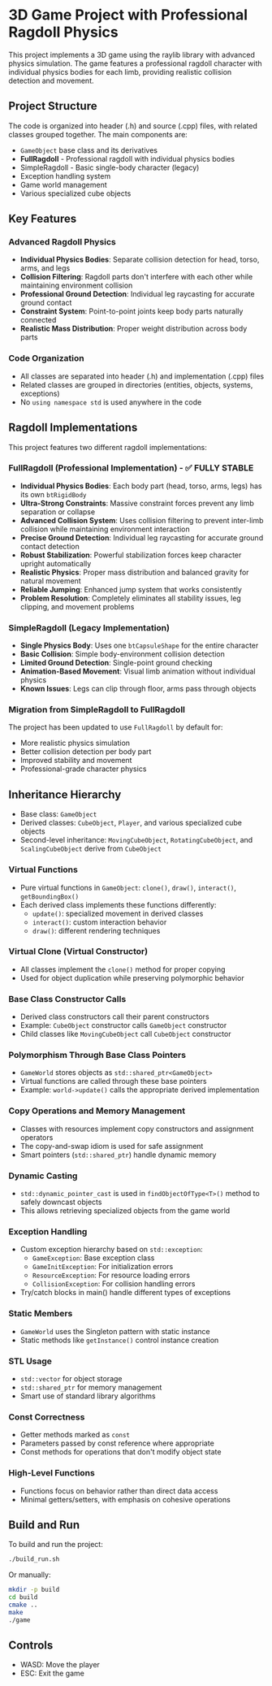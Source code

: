 # 3D Game Project with Professional Ragdoll Physics

This project implements a 3D game using the raylib library with advanced physics simulation. The game features a professional ragdoll character with individual physics bodies for each limb, providing realistic collision detection and movement.

## Project Structure

The code is organized into header (.h) and source (.cpp) files, with related classes grouped together. The main components are:

- `GameObject` base class and its derivatives
- **FullRagdoll** - Professional ragdoll with individual physics bodies
- SimpleRagdoll - Basic single-body character (legacy)
- Exception handling system
- Game world management
- Various specialized cube objects

## Key Features

### Advanced Ragdoll Physics
- **Individual Physics Bodies**: Separate collision detection for head, torso, arms, and legs
- **Collision Filtering**: Ragdoll parts don't interfere with each other while maintaining environment collision
- **Professional Ground Detection**: Individual leg raycasting for accurate ground contact
- **Constraint System**: Point-to-point joints keep body parts naturally connected
- **Realistic Mass Distribution**: Proper weight distribution across body parts

### Code Organization
- All classes are separated into header (.h) and implementation (.cpp) files
- Related classes are grouped in directories (entities, objects, systems, exceptions)
- No `using namespace std` is used anywhere in the code

## Ragdoll Implementations

This project features two different ragdoll implementations:

### FullRagdoll (Professional Implementation) - ✅ FULLY STABLE
- **Individual Physics Bodies**: Each body part (head, torso, arms, legs) has its own `btRigidBody`
- **Ultra-Strong Constraints**: Massive constraint forces prevent any limb separation or collapse
- **Advanced Collision System**: Uses collision filtering to prevent inter-limb collision while maintaining environment interaction
- **Precise Ground Detection**: Individual leg raycasting for accurate ground contact detection
- **Robust Stabilization**: Powerful stabilization forces keep character upright automatically
- **Realistic Physics**: Proper mass distribution and balanced gravity for natural movement
- **Reliable Jumping**: Enhanced jump system that works consistently
- **Problem Resolution**: Completely eliminates all stability issues, leg clipping, and movement problems

### SimpleRagdoll (Legacy Implementation)
- **Single Physics Body**: Uses one `btCapsuleShape` for the entire character
- **Basic Collision**: Simple body-environment collision detection
- **Limited Ground Detection**: Single-point ground checking
- **Animation-Based Movement**: Visual limb animation without individual physics
- **Known Issues**: Legs can clip through floor, arms pass through objects

### Migration from SimpleRagdoll to FullRagdoll
The project has been updated to use `FullRagdoll` by default for:
- More realistic physics simulation
- Better collision detection per body part
- Improved stability and movement
- Professional-grade character physics

## Inheritance Hierarchy
- Base class: `GameObject`
- Derived classes: `CubeObject`, `Player`, and various specialized cube objects
- Second-level inheritance: `MovingCubeObject`, `RotatingCubeObject`, and `ScalingCubeObject` derive from `CubeObject`

### Virtual Functions
- Pure virtual functions in `GameObject`: `clone()`, `draw()`, `interact()`, `getBoundingBox()`
- Each derived class implements these functions differently:
  - `update()`: specialized movement in derived classes
  - `interact()`: custom interaction behavior
  - `draw()`: different rendering techniques

### Virtual Clone (Virtual Constructor)
- All classes implement the `clone()` method for proper copying
- Used for object duplication while preserving polymorphic behavior

### Base Class Constructor Calls
- Derived class constructors call their parent constructors
- Example: `CubeObject` constructor calls `GameObject` constructor
- Child classes like `MovingCubeObject` call `CubeObject` constructor

### Polymorphism Through Base Class Pointers
- `GameWorld` stores objects as `std::shared_ptr<GameObject>`
- Virtual functions are called through these base pointers
- Example: `world->update()` calls the appropriate derived implementation

### Copy Operations and Memory Management
- Classes with resources implement copy constructors and assignment operators
- The copy-and-swap idiom is used for safe assignment
- Smart pointers (`std::shared_ptr`) handle dynamic memory

### Dynamic Casting
- `std::dynamic_pointer_cast` is used in `findObjectOfType<T>()` method to safely downcast objects
- This allows retrieving specialized objects from the game world

### Exception Handling
- Custom exception hierarchy based on `std::exception`:
  - `GameException`: Base exception class
  - `GameInitException`: For initialization errors
  - `ResourceException`: For resource loading errors
  - `CollisionException`: For collision handling errors
- Try/catch blocks in main() handle different types of exceptions

### Static Members
- `GameWorld` uses the Singleton pattern with static instance
- Static methods like `getInstance()` control instance creation

### STL Usage
- `std::vector` for object storage
- `std::shared_ptr` for memory management
- Smart use of standard library algorithms

### Const Correctness
- Getter methods marked as `const`
- Parameters passed by const reference where appropriate
- Const methods for operations that don't modify object state

### High-Level Functions
- Functions focus on behavior rather than direct data access
- Minimal getters/setters, with emphasis on cohesive operations

## Build and Run

To build and run the project:

```bash
./build_run.sh
```

Or manually:

```bash
mkdir -p build
cd build
cmake ..
make
./game
```

## Controls
- WASD: Move the player
- ESC: Exit the game
